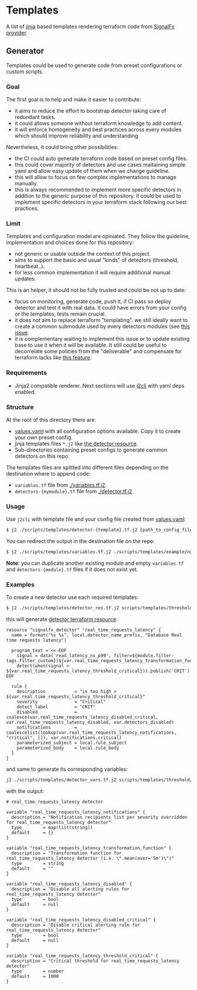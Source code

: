 # Templates

A list of [jinja](https://jinja.palletsprojects.com/) 
based templates rendering terraform code from [SignalFx 
provider](https://github.com/splunk-terraform/terraform-provider-signalfx).

## Generator

Templates could be used to generate code from preset configurations or
custom scripts.

### Goal

The first goal is to help and make it easier to contribute:

* it aims to reduce the effort to bootstrap detector taking care of redundant tasks.
* it could allows someone without terraform knowledge to add content.
* it will enforce homogeneity and best practices across every modules
which should improve reliability and understanding.

Nevertheless, it could bring other possibilities:

* the CI could auto generate terraform code based on preset config files.
* this could cover majority of detectors and use cases maitaining simple yaml and 
allow easy update of them when we change guideline.
* this will allow to focus on few complex implementations to manage manually.
* this is always recommended to implement more specific detectors in addition to the
generic purpose of this repository. it could be used to implement specific detectors 
in your terraform stack following our best practices.

### Limit

Templates and configuration model are opiniated. They follow the guideline, 
implementation and choices done for this repository:

* not generic or usable outside the context of this project.
* aims to support the basic and usual "kinds" of detectors (threshold, heartbeat..).
* for less common implementation it will require additional manual updates.

This is an helper, it should not be fully trusted and could be not up to date:

* focus on monitoring, generate code, push it, if CI pass so deploy detector and test it 
with real data. It could have errors from your config or the templates, tests remain crucial.
* it does not aim to replace terraform "templating". we still ideally want to create a 
common submodule used by every detectors modules (see [this 
issue](https://github.com/claranet/terraform-signalfx-detectors/issues/105).
* it is complementary waiting to implement this issue or to update existing base to use it
when it will be available. It still could be useful to decorrelate some policies from the
"deliverable" and compensate for terraform lacks like [this 
feature](https://github.com/hashicorp/terraform/issues/19898).

### Requirements

* Jinja2 compatible renderer. Next sections will use 
[j2cli](https://github.com/kolypto/j2cli#installation) with yaml deps enabled.

### Structure

At the root of this directory there are:

* [values.yaml](./values.yaml) with all configuration options available.
Copy it to create your own preset config.
* jinja templates files `*.j2` like [the detector resource](./detector.tf.j2).
* Sub-directories containing preset configs to generate common detectors on this repo.

The templates files are splitted into different files depending on the destination
where to append code:

* `variables.tf` file from [./variables.tf.j2](./variables.tf.j2).
* `detectors-{mymodule}.tf` file from [./detector.tf.j2](./detector.tf.j2).

### Usage

Use `j2cli` with template file and your config file created from [values.yaml](./values.yaml):

```bash
$ j2 ./scripts/templates/detector-{template}.tf.j2 {path_to_config_file.yaml}
```

You can redirect the output in the destination file on the repo:

```bash
$ j2 ./scripts/templates/variables.tf.j2 ./scripts/templates/example/nginx.yaml >> ./middleware/nginx/variables.tf
```

__Note__: you can duplicate another existing module and empty `variables.tf` and 
`detectors-{module}.tf` files if it does not exist yet.

### Examples

To create a new detector use each required templates:

```bash
$ j2 ./scripts/templates/detector_res.tf.j2 scripts/templates/threshold/simple.yaml
```

this will generate [detector terraform 
resource](https://registry.terraform.io/providers/splunk-terraform/signalfx/latest/docs/resources/detector):

```hcl
resource "signalfx_detector" "real_time_requests_latency" {
  name = format("%s %s", local.detector_name_prefix, "Database Real time requests latency")

  program_text = <<-EOF
    signal = data('read_latency_ns_p99', filter=${module.filter-tags.filter_custom})${var.real_time_requests_latency_transformation_function}
    detect(when(signal > ${var.real_time_requests_latency_threshold_critical})).publish('CRIT')
EOF

  rule {
    description           = "is too high > ${var.real_time_requests_latency_threshold_critical}"
    severity              = "Critical"
    detect_label          = "CRIT"
    disabled              = coalesce(var.real_time_requests_latency_disabled_critical, var.real_time_requests_latency_disabled, var.detectors_disabled)
    notifications         = coalescelist(lookup(var.real_time_requests_latency_notifications, "critical", []), var.notifications.critical)
    parameterized_subject = local.rule_subject
    parameterized_body    = local.rule_body
  }
}

```

and same to generate its corresponding variables:

```bash
j2 ./scripts/templates/detector_vars.tf.j2 scripts/templates/threshold/simple.yaml
```

with the output:

```hcl
# real_time_requests_latency detector

variable "real_time_requests_latency_notifications" {
  description = "Notification recipients list per severity overridden for real_time_requests_latency detector"
  type        = map(list(string))
  default     = {}
}

variable "real_time_requests_latency_transformation_function" {
  description = "Transformation function for real_time_requests_latency detector (i.e. \".mean(over='5m')\")"
  type        = string
  default     = ""
}

variable "real_time_requests_latency_disabled" {
  description = "Disable all alerting rules for real_time_requests_latency detector"
  type        = bool
  default     = null
}

variable "real_time_requests_latency_disabled_critical" {
  description = "Disable critical alerting rule for real_time_requests_latency detector"
  type        = bool
  default     = null
}

variable "real_time_requests_latency_threshold_critical" {
  description = "Critical threshold for real_time_requests_latency detector"
  type        = number
  default     = 1000
}

```
